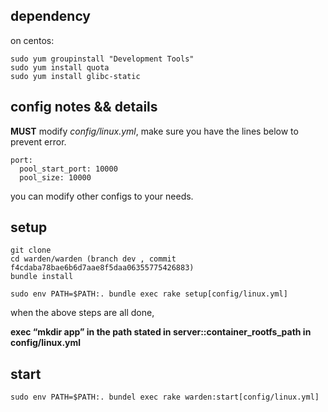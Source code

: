 ## dependency

on centos:

    sudo yum groupinstall "Development Tools"
    sudo yum install quota
    sudo yum install glibc-static

## config notes && details

**MUST** modify *config/linux.yml*, make sure you have the lines below to prevent error.

    port:
      pool_start_port: 10000
      pool_size: 10000
      
you can modify other configs to your needs.


## setup

    git clone
    cd warden/warden (branch dev , commit f4cdaba78bae6b6d7aae8f5daa06355775426883)
    bundle install

    sudo env PATH=$PATH:. bundle exec rake setup[config/linux.yml]

when the above steps are all done,

**exec “mkdir app” in the path stated in server::container_rootfs_path in config/linux.yml**



## start 

    sudo env PATH=$PATH:. bundel exec rake warden:start[config/linux.yml]

